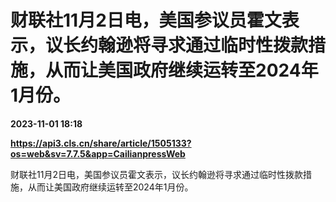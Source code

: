# 财联社11月2日电，美国参议员霍文表示，议长约翰逊将寻求通过临时性拨款措施，从而让美国政府继续运转至2024年1月份。

**2023-11-01 18:18**

**https://api3.cls.cn/share/article/1505133?os=web&sv=7.7.5&app=CailianpressWeb**

财联社11月2日电，美国参议员霍文表示，议长约翰逊将寻求通过临时性拨款措施，从而让美国政府继续运转至2024年1月份。